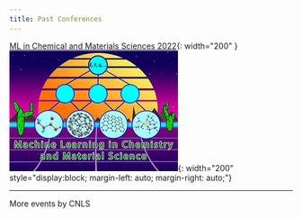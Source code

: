 ```yaml
---
title: Past Conferences
---
```

[ML in Chemical and Materials Sciences 2022](https://web.cvent.com/event/98d693ec-2328-4e76-bf46-c88d714cb55a/summary){: width="200" }   
![](/assets/past_events/2023-logo.webp){: width="200" style="display:block; margin-left: auto; margin-right: auto;"}

--------------------
More events by CNLS
